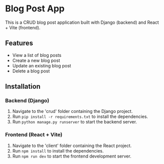 # Blog Post App

This is a CRUD blog post application built with Django (backend) and React + Vite (frontend).

## Features

- View a list of blog posts
- Create a new blog post
- Update an existing blog post
- Delete a blog post

## Installation

### Backend (Django)

1. Navigate to the 'crud' folder containing the Django project.
2. Run `pip install -r requirements.txt` to install the dependencies.
3. Run `python manage.py runserver` to start the backend server.

### Frontend (React + Vite)

1. Navigate to the 'client' folder containing the React project.
2. Run `npm install` to install the dependencies.
3. Run `npm run dev` to start the frontend development server.
